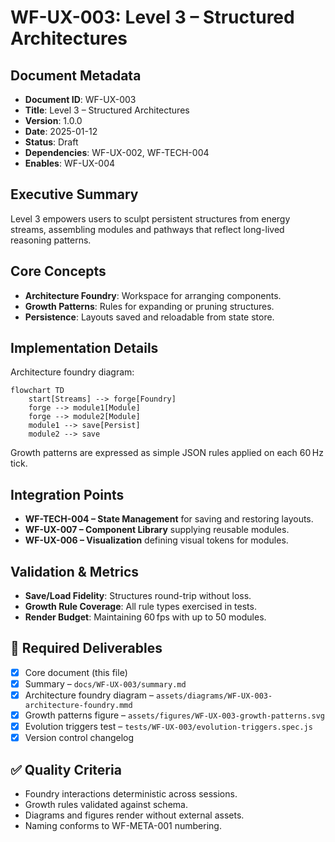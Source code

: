 # WF-UX-003: Level 3 – Structured Architectures

## Document Metadata
- **Document ID**: WF-UX-003
- **Title**: Level 3 – Structured Architectures
- **Version**: 1.0.0
- **Date**: 2025-01-12
- **Status**: Draft
- **Dependencies**: WF-UX-002, WF-TECH-004
- **Enables**: WF-UX-004

## Executive Summary
Level 3 empowers users to sculpt persistent structures from energy streams, assembling modules and pathways that reflect long-lived reasoning patterns.

## Core Concepts
- **Architecture Foundry**: Workspace for arranging components.
- **Growth Patterns**: Rules for expanding or pruning structures.
- **Persistence**: Layouts saved and reloadable from state store.

## Implementation Details
Architecture foundry diagram:
```mermaid
flowchart TD
    start[Streams] --> forge[Foundry]
    forge --> module1[Module]
    forge --> module2[Module]
    module1 --> save[Persist]
    module2 --> save
```
Growth patterns are expressed as simple JSON rules applied on each 60 Hz tick.

## Integration Points
- **WF-TECH-004 – State Management** for saving and restoring layouts.
- **WF-UX-007 – Component Library** supplying reusable modules.
- **WF-UX-006 – Visualization** defining visual tokens for modules.

## Validation & Metrics
- **Save/Load Fidelity**: Structures round-trip without loss.
- **Growth Rule Coverage**: All rule types exercised in tests.
- **Render Budget**: Maintaining 60 fps with up to 50 modules.

## 🎨 Required Deliverables
- [x] Core document (this file)
- [x] Summary – `docs/WF-UX-003/summary.md`
- [x] Architecture foundry diagram – `assets/diagrams/WF-UX-003-architecture-foundry.mmd`
- [x] Growth patterns figure – `assets/figures/WF-UX-003-growth-patterns.svg`
- [x] Evolution triggers test – `tests/WF-UX-003/evolution-triggers.spec.js`
- [x] Version control changelog

## ✅ Quality Criteria
- Foundry interactions deterministic across sessions.
- Growth rules validated against schema.
- Diagrams and figures render without external assets.
- Naming conforms to WF-META-001 numbering.
